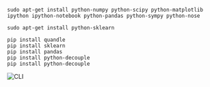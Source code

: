 ```
sudo apt-get install python-numpy python-scipy python-matplotlib ipython ipython-notebook python-pandas python-sympy python-nose

sudo apt-get install python-sklearn  
```

```
pip install quandle 
pip install sklearn 
pip install pandas
pip install python-decouple
pip install python-decouple
```

![CLI](https://github.com/[username]/[reponame]/blob/[branch]/docs/cli.png?raw=true)
